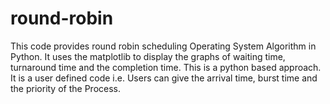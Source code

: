 # round-robin
This code provides round robin scheduling Operating System Algorithm in Python. It uses the matplotlib to display the graphs of waiting time, turnaround time and the completion time. This is a python based approach. 
It is a user defined code i.e. Users can give the arrival time, burst time and the priority of the Process.
